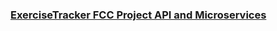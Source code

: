 ### [ExerciseTracker FCC Project API and Microservices](https://secure-mountain-62984.herokuapp.com/)
